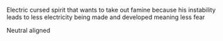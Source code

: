 Electric cursed spirit that wants to take out famine because his instability leads to less electricity being made and developed meaning less fear

Neutral aligned